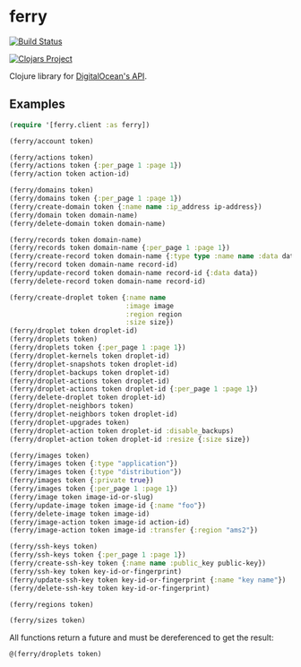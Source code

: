 ferry
=====

[![Build Status](https://img.shields.io/travis/blom/ferry/master.svg)][travis]

[![Clojars Project](http://clojars.org/ferry/latest-version.svg)][clojars]

Clojure library for [DigitalOcean's API][digitalocean-api].

[travis]: https://travis-ci.org/blom/ferry
[clojars]: https://clojars.org/ferry
[digitalocean-api]: https://developers.digitalocean.com/documentation/v2/

Examples
--------

``` clojure
(require '[ferry.client :as ferry])

(ferry/account token)

(ferry/actions token)
(ferry/actions token {:per_page 1 :page 1})
(ferry/action token action-id)

(ferry/domains token)
(ferry/domains token {:per_page 1 :page 1})
(ferry/create-domain token {:name name :ip_address ip-address})
(ferry/domain token domain-name)
(ferry/delete-domain token domain-name)

(ferry/records token domain-name)
(ferry/records token domain-name {:per_page 1 :page 1})
(ferry/create-record token domain-name {:type type :name name :data data})
(ferry/record token domain-name record-id)
(ferry/update-record token domain-name record-id {:data data})
(ferry/delete-record token domain-name record-id)

(ferry/create-droplet token {:name name
                             :image image
                             :region region
                             :size size})
(ferry/droplet token droplet-id)
(ferry/droplets token)
(ferry/droplets token {:per_page 1 :page 1})
(ferry/droplet-kernels token droplet-id)
(ferry/droplet-snapshots token droplet-id)
(ferry/droplet-backups token droplet-id)
(ferry/droplet-actions token droplet-id)
(ferry/droplet-actions token droplet-id {:per_page 1 :page 1})
(ferry/delete-droplet token droplet-id)
(ferry/droplet-neighbors token)
(ferry/droplet-neighbors token droplet-id)
(ferry/droplet-upgrades token)
(ferry/droplet-action token droplet-id :disable_backups)
(ferry/droplet-action token droplet-id :resize {:size size})

(ferry/images token)
(ferry/images token {:type "application"})
(ferry/images token {:type "distribution"})
(ferry/images token {:private true})
(ferry/images token {:per_page 1 :page 1})
(ferry/image token image-id-or-slug)
(ferry/update-image token image-id {:name "foo"})
(ferry/delete-image token image-id)
(ferry/image-action token image-id action-id)
(ferry/image-action token image-id :transfer {:region "ams2"})

(ferry/ssh-keys token)
(ferry/ssh-keys token {:per_page 1 :page 1})
(ferry/create-ssh-key token {:name name :public_key public-key})
(ferry/ssh-key token key-id-or-fingerprint)
(ferry/update-ssh-key token key-id-or-fingerprint {:name "key name"})
(ferry/delete-ssh-key token key-id-or-fingerprint)

(ferry/regions token)

(ferry/sizes token)
```

All functions return a future and must be dereferenced to get the result:

``` clojure
@(ferry/droplets token)
```
